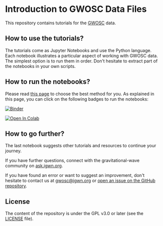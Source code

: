 # Introduction to GWOSC Data Files

This repository contains tutorials for the [GWOSC](https://gwosc.org) data.

## How to use the tutorials?

The tutorials come as Jupyter Notebooks and use the Python language.
Each notebook illustrates a particular aspect of working with GWOSC data.
The simplest option is to run them in order.
Don't hesitate to extract part of the notebooks in your own scripts.

## How to run the notebooks?

Please read [this page](https://gwosc.org/tutorial00/) to choose the best method for you.
As explained in this page, you can click on the following badges to run the notebooks:

[![Binder](https://mybinder.org/badge_logo.svg)](https://mybinder.org/v2/gh/gwosc-tutorial/introduction_gwosc_data_files/main)

[![Open In Colab](https://colab.research.google.com/assets/colab-badge.svg)](https://colab.research.google.com/github/gwosc-tutorial/introduction_gwosc_data_files/blob/main)

## How to go further?

The last notebook suggests other tutorials and resources to continue your journey.

If you have further questions, connect with the gravitational-wave community on [ask.igwn.org](https://ask.igwn.org/).

If you have found an error or want to suggest an improvement,
don't hesitate to contact us at gwosc@igwn.org or [open an issue on the GitHub repository](https://github.com/gwosc-tutorial/introduction_gwosc_data_files/issues).

## License

The content of the repository is under the GPL v3.0 or later (see the [LICENSE](LICENSE) file).
